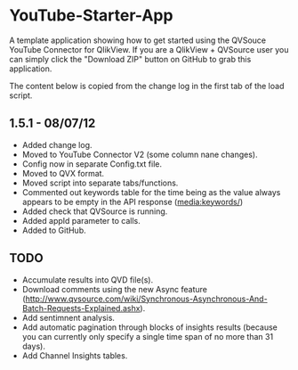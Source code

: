 YouTube-Starter-App
===================
A template application showing how to get started using the QVSouce YouTube Connector for QlikView. If you are a QlikView + QVSource user you can simply click the "Download ZIP" button on GitHub to grab this application.

The content below is copied from the change log in the first tab of the load script.

1.5.1 - 08/07/12
----------------
* Added change log.
* Moved to YouTube Connector V2 (some column nane changes).
* Config now in separate Config.txt file.
* Moved to QVX format.
* Moved script into separate tabs/functions.
* Commented out keywords table for the time being as the value always appears to be empty in the API response (<media:keywords/>)
* Added check that QVSource is running.
* Added appId parameter to calls.
* Added to GitHub.

TODO
----
* Accumulate results into QVD file(s).
* Download comments using the new Async feature (http://www.qvsource.com/wiki/Synchronous-Asynchronous-And-Batch-Requests-Explained.ashx).
* Add sentimnent analysis.
* Add automatic pagination through blocks of insights results (because you can currently only specify a single time span of no more than 31 days).
* Add Channel Insights tables.
